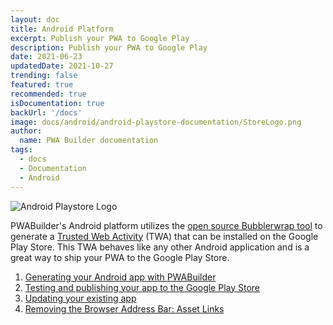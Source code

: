 ```yaml
---
layout: doc
title: Android Platform
excerpt: Publish your PWA to Google Play
description: Publish your PWA to Google Play
date: 2021-06-23
updatedDate: 2021-10-27
trending: false
featured: true
recommended: true
isDocumentation: true
backUrl: '/docs'
image: docs/android/android-playstore-documentation/StoreLogo.png
author:
  name: PWA Builder documentation
tags:
  - docs
  - Documentation
  - Android
---
```


<img src="/docs/android/android-playstore-documentation/StoreLogo.png" style="max-height: 200px;" alt="Android Playstore Logo" />

PWABuilder's Android platform utilizes the [open source Bubblerwrap tool](https://github.com/GoogleChromeLabs/bubblewrap) to generate a [Trusted Web Activity](https://developers.google.com/web/android/trusted-web-activity/) (TWA) that can be installed on the Google Play Store. This TWA behaves like any other Android application and is a great way to ship your PWA to the Google Play Store.

1. [Generating your Android app with PWABuilder](/docs/generating-your-android-package)
2. [Testing and publishing your app to the Google Play Store](/docs/testing-and-publishing-your-android-pwa-to-the-google-play-store)
3. [Updating your existing app](/docs/updating-your-existing-app)
4. [Removing the Browser Address Bar: Asset Links](/docs/removing-the-browser-address-bar)
